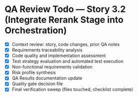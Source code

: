 # QA Review Todo — Story 3.2 (Integrate Rerank Stage into Orchestration)

- [x] Context review: story, code changes, prior QA notes
- [x] Requirements traceability analysis
- [x] Code quality and implementation assessment
- [x] Test strategy evaluation and automated test execution
- [x] Non-functional requirements validation
- [x] Risk profile synthesis
- [x] QA Results documentation update
- [x] Quality gate decision file
- [x] Final verification sweep (files touched, checklist complete)
